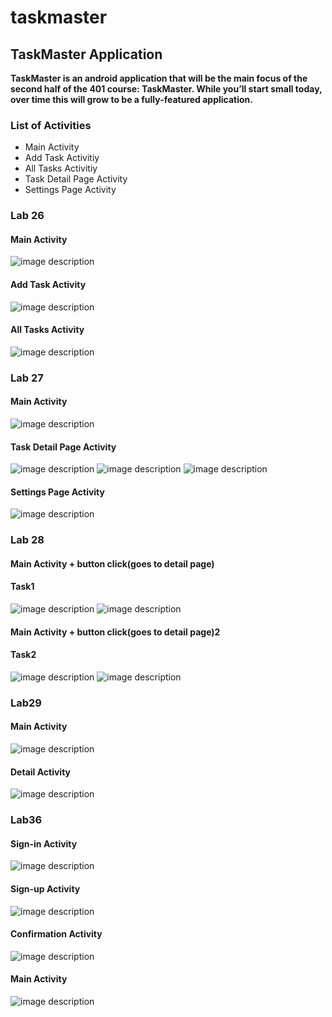 # taskmaster

## TaskMaster Application

**TaskMaster is an android application that will be the main focus of the second half of the 401 course: TaskMaster. While you’ll start small today, over time this will grow to be a fully-featured application.**

### List of Activities

- Main Activity
- Add Task Activitiy
- All Tasks Activitiy
- Task Detail Page Activity
- Settings Page Activity

### Lab 26

#### Main Activity

![image description](screenshots/Lab26/MainActivity.png)

#### Add Task Activity

![image description](screenshots/Lab26/AddTaskActivity.png)

#### All Tasks Activity

![image description](screenshots/Lab26/AllTasksActivity.png)

### Lab 27

#### Main Activity

![image description](screenshots/Lab27/MainActivity.png)

#### Task Detail Page Activity

![image description](screenshots/Lab27/TaskDetailPageActivity1.png)
![image description](screenshots/Lab27/TaskDetailPageActivity2.png)
![image description](screenshots/Lab27/TaskDetailPageActivity.png)

#### Settings Page Activity

![image description](screenshots/Lab27/SettingsPageActivity.png)

### Lab 28

#### Main Activity + button click(goes to detail page)

#### Task1

![image description](screenshots/Lab28/MainActivity1.png)
![image description](screenshots/Lab28/DetailsActivity1.png)

#### Main Activity + button click(goes to detail page)2

#### Task2

![image description](screenshots/Lab28/MainActivity2.png)
![image description](screenshots/Lab28/DetailsActivity2.png)

### Lab29

#### Main Activity

![image description](screenshots/Lab29/MainActivity.png)

#### Detail Activity

![image description](screenshots/Lab29/DetailsActivity.png)

### Lab36

#### Sign-in Activity

![image description](screenshots/Lab36/signinactivity.png)

#### Sign-up Activity

![image description](screenshots/Lab36/signupactivity.png)

#### Confirmation Activity

![image description](screenshots/Lab36/confirmationactivity.png)

#### Main Activity

![image description](screenshots/Lab36/mainactivity.png)

